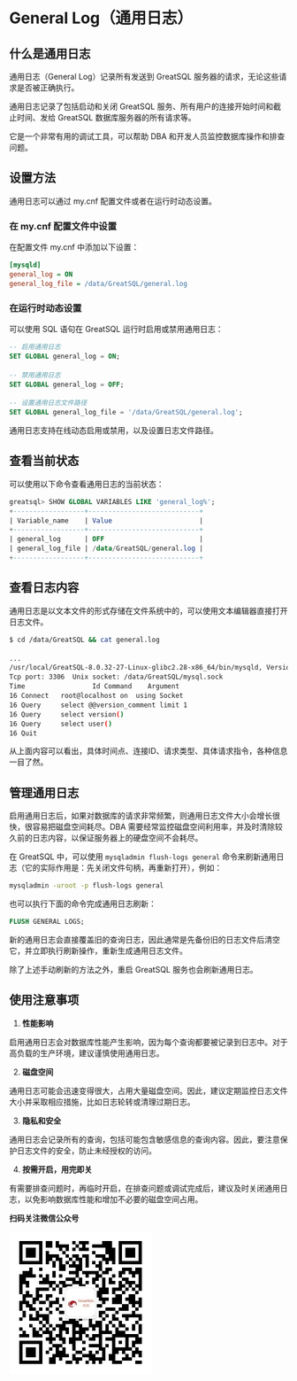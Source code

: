 # General Log（通用日志）

## 什么是通用日志

通用日志（General Log）记录所有发送到 GreatSQL 服务器的请求，无论这些请求是否被正确执行。

通用日志记录了包括启动和关闭 GreatSQL 服务、所有用户的连接开始时间和截止时间、发给 GreatSQL 数据库服务器的所有请求等。

它是一个非常有用的调试工具，可以帮助 DBA 和开发人员监控数据库操作和排查问题。

## 设置方法

通用日志可以通过 my.cnf 配置文件或者在运行时动态设置。

### 在 my.cnf 配置文件中设置

在配置文件 my.cnf 中添加以下设置：

```ini
[mysqld]
general_log = ON
general_log_file = /data/GreatSQL/general.log
```

### 在运行时动态设置

可以使用 SQL 语句在 GreatSQL 运行时启用或禁用通用日志：

```sql
-- 启用通用日志
SET GLOBAL general_log = ON;

-- 禁用通用日志
SET GLOBAL general_log = OFF;

-- 设置通用日志文件路径
SET GLOBAL general_log_file = '/data/GreatSQL/general.log';
```

通用日志支持在线动态启用或禁用，以及设置日志文件路径。

## 查看当前状态

可以使用以下命令查看通用日志的当前状态：

```sql
greatsql> SHOW GLOBAL VARIABLES LIKE 'general_log%';
+------------------+----------------------------+
| Variable_name    | Value                      |
+------------------+----------------------------+
| general_log      | OFF                        |
| general_log_file | /data/GreatSQL/general.log |
+------------------+----------------------------+
```

## 查看日志内容

通用日志是以文本文件的形式存储在文件系统中的，可以使用文本编辑器直接打开日志文件。

```bash
$ cd /data/GreatSQL && cat general.log

...
/usr/local/GreatSQL-8.0.32-27-Linux-glibc2.28-x86_64/bin/mysqld, Version: 8.0.32-27 (GreatSQL, Release 27, Revision aa66a385910), started with:
Tcp port: 3306  Unix socket: /data/GreatSQL/mysql.sock
Time                 Id Command    Argument
16 Connect   root@localhost on  using Socket
16 Query     select @@version_comment limit 1
16 Query     select version()
16 Query     select user()
16 Quit
```

从上面内容可以看出，具体时间点、连接ID、请求类型、具体请求指令，各种信息一目了然。

## 管理通用日志

启用通用日志后，如果对数据库的请求非常频繁，则通用日志文件大小会增长很快，很容易把磁盘空间耗尽。DBA 需要经常监控磁盘空间利用率，并及时清除较久前的日志内容，以保证服务器上的硬盘空间不会耗尽。

在 GreatSQL 中，可以使用 `mysqladmin flush-logs general` 命令来刷新通用日志（它的实际作用是：先关闭文件句柄，再重新打开），例如：

```bash
mysqladmin -uroot -p flush-logs general
```
也可以执行下面的命令完成通用日志刷新：

```sql
FLUSH GENERAL LOGS;
```

新的通用日志会直接覆盖旧的查询日志，因此通常是先备份旧的日志文件后清空它，并立即执行刷新操作，重新生成通用日志文件。

除了上述手动刷新的方法之外，重启 GreatSQL 服务也会刷新通用日志。

## 使用注意事项

1. **性能影响**

启用通用日志会对数据库性能产生影响，因为每个查询都要被记录到日志中。对于高负载的生产环境，建议谨慎使用通用日志。

2. **磁盘空间**

通用日志可能会迅速变得很大，占用大量磁盘空间。因此，建议定期监控日志文件大小并采取相应措施，比如日志轮转或清理过期日志。

3. **隐私和安全**

通用日志会记录所有的查询，包括可能包含敏感信息的查询内容。因此，要注意保护日志文件的安全，防止未经授权的访问。

4. **按需开启，用完即关**

有需要排查问题时，再临时开启，在排查问题或调试完成后，建议及时关闭通用日志，以免影响数据库性能和增加不必要的磁盘空间占用。


**扫码关注微信公众号**

![greatsql-wx](../greatsql-wx.jpg)
